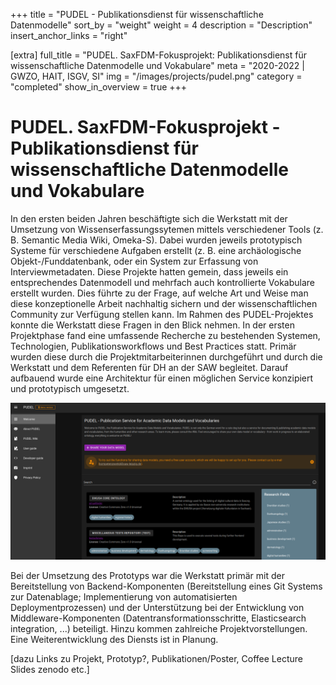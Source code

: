 +++
title = "PUDEL - Publikationsdienst für wissenschaftliche Datenmodelle"
sort_by = "weight"
weight = 4
description = "Description"
insert_anchor_links = "right"

[extra]
full_title = "PUDEL. SaxFDM-Fokusprojekt: Publikationsdienst für wissenschaftliche Datenmodelle und Vokabulare"
meta = "2020-2022 | GWZO, HAIT, ISGV, SI"
img = "/images/projects/pudel.png"
category = "completed"
show_in_overview = true
+++

# PUDEL. SaxFDM-Fokusprojekt - Publikationsdienst für wissenschaftliche Datenmodelle und Vokabulare

In den ersten beiden Jahren beschäftigte sich die Werkstatt mit der Umsetzung von Wissenserfassungssytemen mittels verschiedener Tools (z. B. Semantic Media Wiki, Omeka-S). Dabei wurden jeweils prototypisch Systeme für verschiedene Aufgaben erstellt (z. B. eine archäologische Objekt-/Funddatenbank, oder ein System zur Erfassung von Interviewmetadaten. Diese Projekte hatten gemein, dass jeweils ein entsprechendes Datenmodell und mehrfach auch kontrollierte Vokabulare erstellt wurden. Dies führte zu der Frage, auf welche Art und Weise man diese konzeptionelle Arbeit nachhaltig sichern und der wissenschaftlichen Community zur Verfügung stellen kann.
Im Rahmen des PUDEL-Projektes konnte die Werkstatt diese Fragen in den Blick nehmen. In der ersten Projektphase fand eine umfassende Recherche zu bestehenden Systemen, Technologien, Publikationsworkflows und Best Practices statt. Primär wurden diese durch die Projektmitarbeiterinnen durchgeführt und durch die Werkstatt und dem Referenten für DH an der SAW begleitet. Darauf aufbauend wurde eine Architektur für einen möglichen Service konzipiert und prototypisch umgesetzt. 

![Abb.: PUDEL-Grafik von SAW-Homepage](/images/projects/pudel.png)

Bei der Umsetzung des Prototyps war die Werkstatt primär mit der Bereitstellung von Backend-Komponenten (Bereitstellung eines Git Systems zur Datenablage; Implementierung von automatisierten Deploymentprozessen) und der Unterstützung bei der Entwicklung von Middleware-Komponenten (Datentransformationsschritte, Elasticsearch integration, ...) beteiligt. Hinzu kommen zahlreiche Projektvorstellungen. Eine Weiterentwicklung des Diensts ist in Planung.

[dazu Links zu Projekt, Prototyp?, Publikationen/Poster, Coffee Lecture Slides zenodo etc.]
